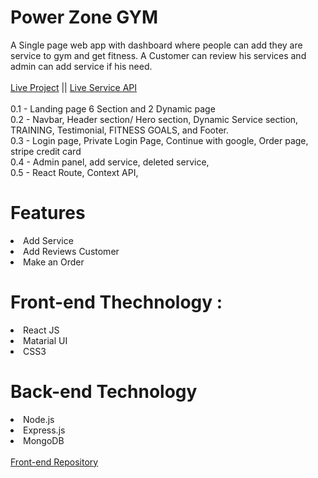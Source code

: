 # Power Zone GYM
A Single page web app with dashboard where people can add they are service to gym and get fitness. A Customer can review his services and admin can add service if his need. 
<br>
<br>
<a href='https://power-zone-gym.web.app/'>Live Project</a> || <a href='https://tranquil-everglades-13091.herokuapp.com/'>Live Service API</a>
<br>
<br>
0.1 - Landing page 6 Section and 2 Dynamic page  <br>
0.2 - Navbar, Header section/ Hero section, Dynamic Service section, TRAINING, Testimonial, FITNESS GOALS, and Footer. <br>
0.3 - Login page, Private Login Page, Continue with google, Order page, stripe credit card <br>
0.4 -  Admin panel, add service, deleted service, <br>
0.5 - React Route, Context API, <br>

# Features
<li>Add Service </li>
<li>Add Reviews Customer</li>
<li>Make an Order</li>

# Front-end Thechnology :
<li>React JS </li>
<li>Matarial UI</li>
<li>CSS3</li>

# Back-end Technology
<li>Node.js</li>
<li>Express.js</li>
<li>MongoDB</li>
<br>
<a href='https://github.com/Niloy-Sumon/gym-fitness'>Front-end Repository</a>